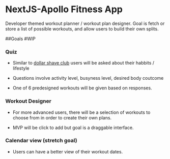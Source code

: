 # NextJS-Apollo Fitness App
Developer themed workout planner / workout plan designer. Goal is fetch or store a list of possible workouts, and allow users to build their own splits.

##Goals #WIP

### Quiz

* Similar to [dollar shave club](https://www.dollarshaveclub.com/get-started/quiz) users will be asked about their habbits / lifestyle

* Questions involve activity level, busyness level, desired body coutcome

* One of 6 predesigned workouts will be given based on responses.

### Workout Designer

* For more advanced users, there will be a selection of workouts to choose from in order to create their own plans.

* MVP will be click to add but goal is a draggable interface.

### Calendar view (stretch goal)

* Users can have a better view of their workout dates.

